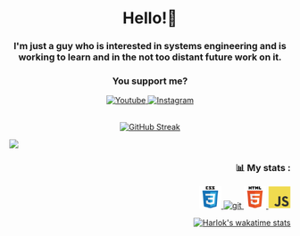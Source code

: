 <div id="header" align="center">
    <h1 align="center">Hello!👋</h1>
    <h3 align="center">I'm just a guy who is interested in systems engineering and is working to learn and in the not too distant future work on it.</h3>
    <h3 align="center">You support me?</h3>
  <a href="https://www.youtube.com/channel/UCZuP9e-AhAm1BXrz5ojq5_g">
   <img alt="Youtube" title="Youtube" src="https://img.shields.io/badge/-Youtube-red?style=for-the-badge&logo=youtube&logoColor=white"/>
  </a>
  <a href="https://www.instagram.com/thelizrof/?next=%2F">
   <img alt="Instagram" title="Instagram" src="https://img.shields.io/badge/-Instagram-purple?style=for-the-badge&logo=Instagram&logoColor=white"/>
  </a>
</div>
<br>
<div align="center">
    
[![GitHub Streak](https://github-readme-streak-stats.herokuapp.com?user=thelizrof&theme=whatsapp-dark&hide_border=true&border_radius=0.1&date_format=j%2Fn%5B%2FY%5D&card_width=800&background=EB545400&stroke=36733F&ring=3C5956&fire=B67169&currStreakNum=A2B653&sideNums=5BA666&currStreakLabel=7A444A&sideLabels=36733F&dates=FFFFFF)](https://git.io/streak-stats) 
</div>
<div>
   <img align="left" src="https://media.giphy.com/media/6cyetttpTEhNqTJ8ZL/giphy.gif" width="30%"> 
</div>
<br>
<div align="right">
  <h3>📊 My stats :</h3>
    <p align="right"> <a href="https://www.w3schools.com/css/" target="_blank" rel="noreferrer"> <img src="https://raw.githubusercontent.com/devicons/devicon/master/icons/css3/css3-original-wordmark.svg" alt="css3" width="40" height="40"/> </a> <a href="https://git- scm.com/" target="_blank" rel="noreferrer"> <img src="https://www.vectorlogo.zone/logos/git-scm/git-scm-icon.svg" alt="git" width="40" height="40"/> </a> <a href="https://www.w3.org/html/" target="_blank" rel="noreferrer"> <img src="https://raw.githubusercontent.com/devicons/devicon/master/icons/html5/html5-original-wordmark.svg" alt="html5" width="40" height="40"/> </a> <a href="https://developer.mozilla.org/en-US/docs/Web/JavaScript" target="_blank" rel="noreferrer"> <img src="https://raw.githubusercontent.com/devicons/devicon/master/icons/javascript/javascript-original.svg" alt="javascript" width="40" height="40"/> </a> </p>

   [![Harlok's wakatime stats](https://github-readme-stats.vercel.app/api/wakatime?username=@TheLizrof)](https://github.com/anuraghazra/github-readme-stats)
   
</div>



